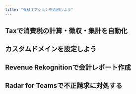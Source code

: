 ```yaml
---
title: "有料オプションを活用しよう"
---
```



## Taxで消費税の計算・徴収・集計を自動化

## カスタムドメインを設定しよう

## Revenue Rekognitionで会計レポート作成

## Radar for Teamsで不正請求に対処する